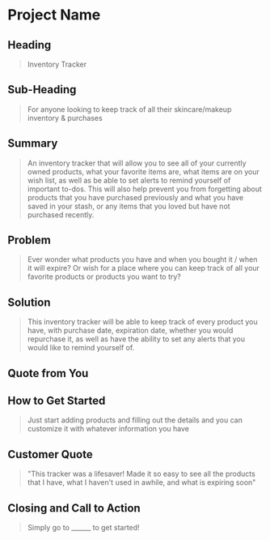 # Project Name #

<!--
> This material was originally posted [here](http://www.quora.com/What-is-Amazons-approach-to-product-development-and-product-management). It is reproduced here for posterities sake.

There is an approach called "working backwards" that is widely used at Amazon. They work backwards from the customer, rather than starting with an idea for a product and trying to bolt customers onto it. While working backwards can be applied to any specific product decision, using this approach is especially important when developing new products or features.

For new initiatives a product manager typically starts by writing an internal press release announcing the finished product. The target audience for the press release is the new/updated product's customers, which can be retail customers or internal users of a tool or technology. Internal press releases are centered around the customer problem, how current solutions (internal or external) fail, and how the new product will blow away existing solutions.

If the benefits listed don't sound very interesting or exciting to customers, then perhaps they're not (and shouldn't be built). Instead, the product manager should keep iterating on the press release until they've come up with benefits that actually sound like benefits. Iterating on a press release is a lot less expensive than iterating on the product itself (and quicker!).

If the press release is more than a page and a half, it is probably too long. Keep it simple. 3-4 sentences for most paragraphs. Cut out the fat. Don't make it into a spec. You can accompany the press release with a FAQ that answers all of the other business or execution questions so the press release can stay focused on what the customer gets. My rule of thumb is that if the press release is hard to write, then the product is probably going to suck. Keep working at it until the outline for each paragraph flows.

Oh, and I also like to write press-releases in what I call "Oprah-speak" for mainstream consumer products. Imagine you're sitting on Oprah's couch and have just explained the product to her, and then you listen as she explains it to her audience. That's "Oprah-speak", not "Geek-speak".

Once the project moves into development, the press release can be used as a touchstone; a guiding light. The product team can ask themselves, "Are we building what is in the press release?" If they find they're spending time building things that aren't in the press release (overbuilding), they need to ask themselves why. This keeps product development focused on achieving the customer benefits and not building extraneous stuff that takes longer to build, takes resources to maintain, and doesn't provide real customer benefit (at least not enough to warrant inclusion in the press release).
 -->

## Heading ##
  <!-- > Name the product in a way the reader (i.e. your target customers) will understand. -->
  > Inventory Tracker

## Sub-Heading ##
  <!-- > Describe who the market for the product is and what benefit they get. One sentence only underneath the title. -->
  > For anyone looking to keep track of all their skincare/makeup inventory & purchases

## Summary ##
  <!-- > Give a summary of the product and the benefit. Assume the reader will not read anything else so make this paragraph good. -->
  > An inventory tracker that will allow you to see all of your currently owned products, what your favorite items are, what items are on your wish list, as well as be able to set alerts to remind yourself of important to-dos. This will also help prevent you from forgetting about products that you have purchased previously and what you have saved in your stash, or any items that you loved but have not purchased recently.

## Problem ##
  <!-- > Describe the problem your product solves. -->
  > Ever wonder what products you have and when you bought it / when it will expire? Or wish for a place where you can keep track of all your favorite products or products you want to try?

## Solution ##
  <!-- > Describe how your product elegantly solves the problem. -->
  > This inventory tracker will be able to keep track of every product you have, with purchase date, expiration date, whether you would repurchase it, as well as have the ability to set any alerts that you would like to remind yourself of.

## Quote from You ##
  <!-- > A quote from a spokesperson in your company. -->
  >

## How to Get Started ##
  <!-- > Describe how easy it is to get started. -->
  > Just start adding products and filling out the details and you can customize it with whatever information you have

## Customer Quote ##
  <!-- > Provide a quote from a hypothetical customer that describes how they experienced the benefit. -->
  > "This tracker was a lifesaver! Made it so easy to see all the products that I have, what I haven't used in awhile, and what is expiring soon"

## Closing and Call to Action ##
  <!-- > Wrap it up and give pointers where the reader should go next. -->
  > Simply go to ______ to get started!
